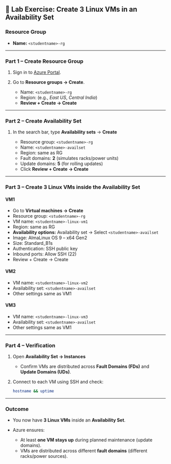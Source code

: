 ## 🎯 Lab Exercise: Create 3 Linux VMs in an Availability Set

### **Resource Group**

* **Name:** `<studentname>-rg`

---

### **Part 1 – Create Resource Group**

1. Sign in to [Azure Portal](https://portal.azure.com).
2. Go to **Resource groups → Create**.

   * Name: `<studentname>-rg`
   * Region: (e.g., *East US*, *Central India*)
   * **Review + Create → Create**

---

### **Part 2 – Create Availability Set**

1. In the search bar, type **Availability sets** → **Create**

   * Resource group: `<studentname>-rg`
   * Name: `<studentname>-availset`
   * Region: same as RG
   * Fault domains: **2** (simulates racks/power units)
   * Update domains: **5** (for rolling updates)
   * Click **Review + Create → Create**

---

### **Part 3 – Create 3 Linux VMs inside the Availability Set**

#### **VM1**

* Go to **Virtual machines → Create**
* Resource group: `<studentname>-rg`
* VM name: `<studentname>-linux-vm1`
* Region: same as RG
* **Availability options:** Availability set → Select `<studentname>-availset`
* Image: AlmaLinux OS 9 – x64 Gen2
* Size: Standard\_B1s
* Authentication: SSH public key
* Inbound ports: Allow SSH (22)
* Review + Create → Create

#### **VM2**

* VM name: `<studentname>-linux-vm2`
* Availability set: `<studentname>-availset`
* Other settings same as VM1

#### **VM3**

* VM name: `<studentname>-linux-vm3`
* Availability set: `<studentname>-availset`
* Other settings same as VM1

---

### **Part 4 – Verification**

1. Open **Availability Set → Instances**

   * Confirm VMs are distributed across **Fault Domains (FDs)** and **Update Domains (UDs)**.
2. Connect to each VM using SSH and check:

   ```bash
   hostname && uptime
   ```

---

### **Outcome**

* You now have **3 Linux VMs** inside an **Availability Set**.
* Azure ensures:

  * At least **one VM stays up** during planned maintenance (update domains).
  * VMs are distributed across different **fault domains** (different racks/power sources).


